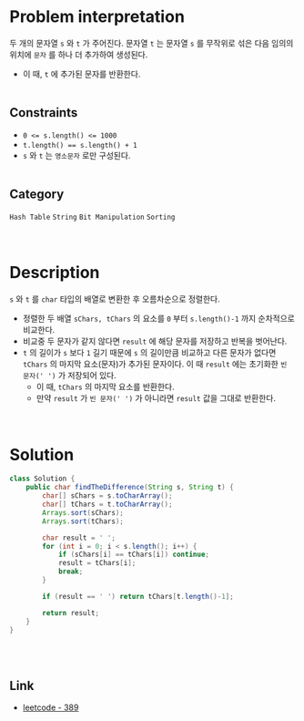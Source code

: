 # Problem interpretation
두 개의 문자열 `s` 와 `t` 가 주어진다. 문자열 `t` 는 문자열 `s` 를 무작위로 섞은 다음 임의의 위치에 `문자` 를 하나 더 추가하여 생성된다.
- 이 때, `t` 에 추가된 문자를 반환한다.
<br/><br/>

## Constraints
- `0 <= s.length() <= 1000`
- `t.length() == s.length() + 1`
- `s` 와 `t` 는 `영소문자` 로만 구성된다.
<br/><br/>

## Category
`Hash Table` `String` `Bit Manipulation` `Sorting`
<br/><br/><br/>

# Description
`s` 와 `t` 를 `char` 타입의 배열로 변환한 후 오름차순으로 정렬한다.
- 정렬한 두 배열 `sChars, tChars` 의 요소를 `0` 부터 `s.length()-1` 까지 순차적으로 비교한다.
- 비교중 두 문자가 같지 않다면 `result` 에 해당 문자를 저장하고 반복을 벗어난다.
- `t` 의 길이가 `s` 보다 `1` 길기 때문에 `s` 의 길이만큼 비교하고 다른 문자가 없다면 `tChars` 의 마지막 요소(문자)가 추가된 문자이다. 이 때 `result` 에는 초기화한 `빈 문자(' ')` 가 저장되어 있다.
    - 이 때, `tChars` 의 마지막 요소를 반환한다.
    - 만약 `result` 가 `빈 문자(' ')` 가 아니라면 `result` 값을 그대로 반환한다.
<br/><br/><br/>

# Solution
```java
class Solution {
    public char findTheDifference(String s, String t) {
        char[] sChars = s.toCharArray();
        char[] tChars = t.toCharArray();
        Arrays.sort(sChars);
        Arrays.sort(tChars);

        char result = ' ';
        for (int i = 0; i < s.length(); i++) {
            if (sChars[i] == tChars[i]) continue;
            result = tChars[i];
            break;
        }

        if (result == ' ') return tChars[t.length()-1];

        return result;
    }
}
```
<br/><br/>

## Link
- [leetcode - 389](https://leetcode.com/problems/find-the-difference/description/)